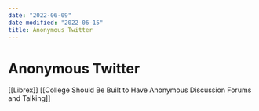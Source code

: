 ```yaml
---
date: "2022-06-09"
date modified: "2022-06-15"
title: Anonymous Twitter
---
```


# Anonymous Twitter
[[Librex]]
[[College Should Be Built to Have Anonymous Discussion Forums and Talking]]

